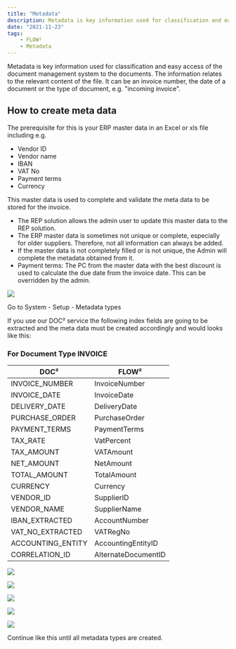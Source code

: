 ```yaml
---
title: "Metadata"
description: Metadata is key information used for classification and easy access of the document management system to the documents. The information relates to the relevant content of the file. It can be an invoice number, the date of a document or the type of document, e.g. "incoming invoice".
date: "2021-11-23"
tags: 
    - FLOW²
    - Metadata
---
```


Metadata is key information used for classification and easy access of the document management system to the documents. The information relates to the relevant content of the file. It can be an invoice number, the date of a document or the type of document, e.g. "incoming invoice".

## How to create meta data

The prerequisite for this is your ERP master data in an Excel or xls file including e.g.

- Vendor ID
- Vendor name
- IBAN
- VAT No
- Payment terms
- Currency

This master data is used to complete and validate the meta data to be stored for the invoice.

- The REP solution allows the admin user to update this master data to the REP solution.
- The ERP master data is sometimes not unique or complete, especially for older suppliers. Therefore, not all information can always be added.
- If the master data is not completely filled or is not unique, the Admin will complete the metadata obtained from it.
- Payment terms: The PC from the master data with the best discount is used to calculate the due date from the invoice date. This can be overridden by the admin.

![](/_images/doc2/FLOW²_System_Setup_Metadata-types-1024x572.png)

Go to System - Setup - Metadata types

If you use our DOC² service the following index fields are going to be extracted and the meta data must be created accordingly and would looks like this:

### For Document Type INVOICE

| DOC² | FLOW² |
| --- | --- |
| INVOICE\_NUMBER | InvoiceNumber |
| INVOICE\_DATE | InvoiceDate |
| DELIVERY\_DATE | DeliveryDate |
| PURCHASE\_ORDER | PurchaseOrder |
| PAYMENT\_TERMS | PaymentTerms |
| TAX\_RATE | VatPercent |
| TAX\_AMOUNT | VATAmount |
| NET\_AMOUNT | NetAmount |
| TOTAL\_AMOUNT | TotalAmount |
| CURRENCY | Currency |
| VENDOR\_ID | SupplierID |
| VENDOR\_NAME | SupplierName |
| IBAN\_EXTRACTED | AccountNumber |
| VAT\_NO\_EXTRACTED | VATRegNo |
| ACCOUNTING\_ENTITY | AccountingEntityID |
| CORRELATION\_ID | AlternateDocumentID |

![](/_images/doc2/FLOW²_Metadata-types_create-new-1024x583.png)

![](/_images/doc2/FLOW²_Create-Matadata-type-1024x592.png)

![](/_images/doc2/FLOW²_Create-next-Metadata-type-1024x570.png)

![](/_images/doc2/FLOW²_Create-Metadata-type-and-save-1024x480.png)

![](/_images/doc2/FLOW²_Metadata-type-created-successfully-1024x586.png)

Continue like this until all metadata types are created.
